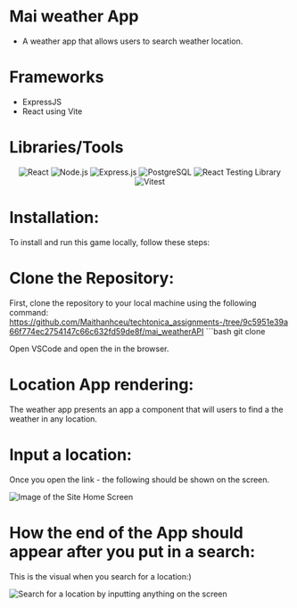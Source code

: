 # Mai weather App
- A weather app that allows users to search weather location.

# Frameworks
- ExpressJS
- React using Vite 

# Libraries/Tools 
<div align="center">
  <!-- Replace with your actual icons -->
  <img src="https://img.shields.io/badge/React-20232A?style=for-the-badge&logo=react&logoColor=61DAFB" alt="React" />
  <img src="https://img.shields.io/badge/Node.js-339933?style=for-the-badge&logo=nodedotjs&logoColor=white" alt="Node.js" />
  <img src="https://img.shields.io/badge/Express.js-000000?style=for-the-badge&logo=express&logoColor=white" alt="Express.js" />
  <img src="https://img.shields.io/badge/PostgreSQL-336791?style=for-the-badge&logo=postgresql&logoColor=white" alt="PostgreSQL" />
  <img src="https://img.shields.io/badge/Testing_Library-E33332?style=for-the-badge&logo=testing-library&logoColor=white" alt="React Testing Library" />
  <img src="https://img.shields.io/badge/Vitest-6E9F18?style=for-the-badge&logo=vitest&logoColor=white" alt="Vitest" />
</div>

# Installation: 
To install and run this game locally, follow these steps:

# Clone the Repository: 
First, clone the repository to your local machine using the following command: https://github.com/Maithanhceu/techtonica_assignments-/tree/9c5951e39a66f774ec2754147c66c632fd59de8f/mai_weatherAPI ```bash git clone

Open VSCode and open the  in the browser.

# Location App rendering:
The weather app presents an app a component that will users to find a the weather in any location. 

# Input a location:
Once you open the link - the following should be shown on the screen.

![Image of the Site Home Screen](https://i.giphy.com/media/v1.Y2lkPTc5MGI3NjExMWx5YmhweGx0a3hvMzZhNTljbmJ5c3ZrYjRrcWR6ZzZpZGo3OXBuNyZlcD12MV9pbnRlcm5hbF9naWZfYnlfaWQmY3Q9Zw/AXZSrDcopVstcaYjGe/giphy.gif)



# How the end of the App should appear after you put in a search:
This is the visual when you search for a location:) 

![Search for a location by inputting anything on the screen ](https://i.giphy.com/media/v1.Y2lkPTc5MGI3NjExMDU2ZmNhNGI1dmRzY3RrOTQ5eTY2NWgwYWlkejduZDl5enk4eG54ZiZlcD12MV9pbnRlcm5hbF9naWZfYnlfaWQmY3Q9Zw/oO35KYwpukrQKrHyDA/giphy.gif)


